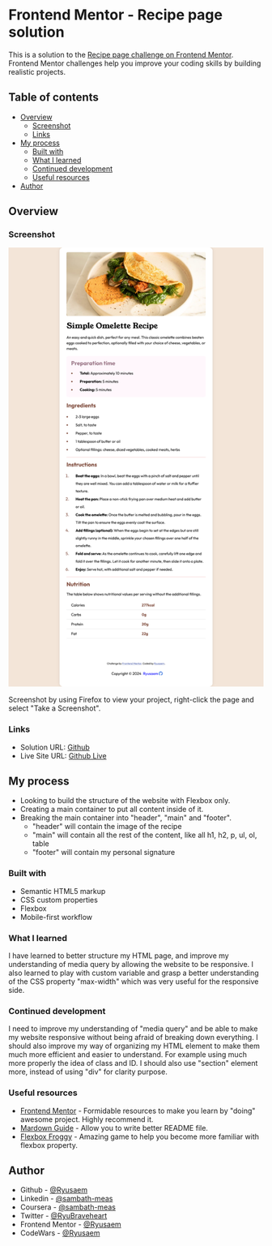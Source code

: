 # Frontend Mentor - Recipe page solution

This is a solution to the [Recipe page challenge on Frontend Mentor](https://www.frontendmentor.io/challenges/recipe-page-KiTsR8QQKm). Frontend Mentor challenges help you improve your coding skills by building realistic projects.

## Table of contents

- [Overview](#overview)
  - [Screenshot](#screenshot)
  - [Links](#links)
- [My process](#my-process)
  - [Built with](#built-with)
  - [What I learned](#what-i-learned)
  - [Continued development](#continued-development)
  - [Useful resources](#useful-resources)
- [Author](#author)

## Overview

### Screenshot

![Screenshot](./design/screenshot-ryusaem-project.png)

Screenshot by using Firefox to view your project, right-click the page and select "Take a Screenshot".

### Links

- Solution URL: [Github](https://github.com/Ryusaem/html-recipe-page)
- Live Site URL: [Github Live](https://your-live-site-url.com)

## My process

- Looking to build the structure of the website with Flexbox only.
- Creating a main container to put all content inside of it.
- Breaking the main container into "header", "main" and "footer".
  - "header" will contain the image of the recipe
  - "main" will contain all the rest of the content, like all h1, h2, p, ul, ol, table
  - "footer" will contain my personal signature

### Built with

- Semantic HTML5 markup
- CSS custom properties
- Flexbox
- Mobile-first workflow

### What I learned

I have learned to better structure my HTML page, and improve my understanding of media query by allowing the website to be responsive.
I also learned to play with custom variable and grasp a better understanding of the CSS property "max-width" which was very useful for the responsive side.

### Continued development

I need to improve my understanding of "media query" and be able to make my website responsive without being afraid of breaking down everything.
I should also improve my way of organizing my HTML element to make them much more efficient and easier to understand. For example using much more properly the idea of class and ID.
I should also use "section" element more, instead of using "div" for clarity purpose.

### Useful resources

- [Frontend Mentor](https://www.frontendmentor.io/challenges/recipe-page-KiTsR8QQKm) - Formidable resources to make you learn by "doing" awesome project. Highly recommend it.
- [Mardown Guide](https://www.markdownguide.org/) - Allow you to write better README file.
- [Flexbox Froggy](https://flexboxfroggy.com/) - Amazing game to help you become more familiar with flexbox property.

## Author

- Github - [@Ryusaem](https://github.com/Ryusaem)
- Linkedin - [@sambath-meas](https://www.linkedin.com/in/sambath-meas)
- Coursera - [@sambath-meas](https://www.coursera.org/learner/sambath-meas)
- Twitter - [@RyuBraveheart](https://twitter.com/RyuBraveheart)
- Frontend Mentor - [@Ryusaem](https://www.frontendmentor.io/profile/Ryusaem)
- CodeWars - [@Ryusaem](https://www.codewars.com/users/Ryusaem)
